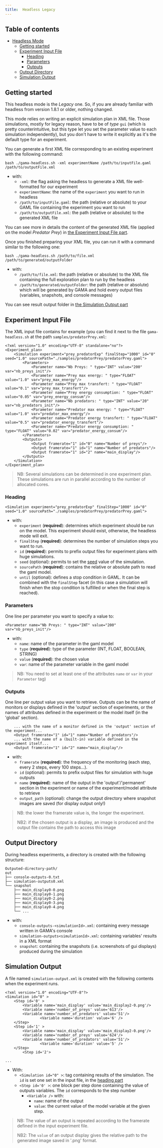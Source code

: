 ```yaml
---
title:  Headless Legacy
---
```



## Table of contents 

* [Headless Mode](#headless-mode)
	* [Getting started](#getting-started)
	* [Experiment Input File](#experiment-input-file)
		* [Heading](#heading)
		* [Parameters](#parameters)
		* [Outputs](#outputs)
	* [Output Directory](#output-directory)
	* [Simulation Output](#simulation-output)


## Getting started

This headless mode is the _Legacy_ one. So, if you are already familiar with headless from version 1.8.1 or older, nothing changed.

This mode relies on writing an explicit simulation plan in XML file. Those simulations, mostly for legacy reason, have to be of _type_ `gui` (which is pretty counterintuitive, but this type let you set the parameter value to each simulation independently), but you don't have to write it explicitly as it's the default type for an experiment.


You can generate a first XML file corresponding to an existing experiment with the following command: 

```
bash ./gama-headless.sh -xml experimentName /path/to/inputFile.gaml /path/to/outputFile.xml
```
* with:
  * `-xml`: the flag asking the headless to generate a XML file well-formatted for our experiment
  * `experimentName`: the name of the `experiment` you want to run in headless
  * `/path/to/inputFile.gaml`: the path (relative or absolute) to your GAML file containing the experiment you want to run
  * `/path/to/outputFile.xml`: the path (relative or absolute) to the generated XML file

You can see more in details the content of the generated XML file (applied on the model _Predator Prey_) in [the Experiment Input File part](#experiment-input-file).

Once you finished preparing your XML file, you can run it with a command similar to the following one:
```
bash ./gama-headless.sh /path/to/file.xml /path/to/generated/outputFolder
```
* with:
  * `/path/to/file.xml`: the path (relative or absolute) to the XML file containing the full exploration plan to run by the headless
  * `/path/to/generated/outputFolder`: the path (relative or absolute) which will be generated by GAMA and hold every output files (variables, snapshots, and console messages)

You can see result output folder in [the Simulation Output part](#simulation-output)

## Experiment Input File

The XML input file contains for example (you can find it next to the file `gama-headless.sh` at the path `samples/predatorPrey.xml`:

```
<?xml version="1.0" encoding="UTF-8" standalone="no"?>
<Experiment_plan>
	<Simulation experiment="prey_predatorExp" finalStep="1000" id="0" seed="1.0" sourcePath="./samples/predatorPrey/predatorPrey.gaml">
		<Parameters>
			<Parameter name="Nb Preys: " type="INT" value="200" var="nb_preys_init"/>
			<Parameter name="Prey max energy: " type="FLOAT" value="1.0" var="prey_max_energy"/>
			<Parameter name="Prey max transfert: " type="FLOAT" value="0.1" var="prey_max_transfert"/>
			<Parameter name="Prey energy consumption: " type="FLOAT" value="0.05" var="prey_energy_consum"/>
			<Parameter name="Nb predators: " type="INT" value="20" var="nb_predators_init"/>
			<Parameter name="Predator max energy: " type="FLOAT" value="1.0" var="predator_max_energy"/>
			<Parameter name="Predator energy transfert: " type="FLOAT" value="0.5" var="predator_energy_transfert"/>
			<Parameter name="Predator energy consumption: " type="FLOAT" value="0.02" var="predator_energy_consum"/>
		</Parameters>
		<Outputs>
			<Output framerate="1" id="0" name="Number of preys"/>
			<Output framerate="1" id="1" name="Number of predators"/>
			<Output framerate="1" id="2" name="main_display"/>
		</Outputs>
	</Simulation>
</Experiment_plan>
```

> NB: Several simulations can be determined in one experiment plan. These simulations are run in parallel according to the number of allocated cores.

### Heading

```
<Simulation experiment="prey_predatorExp" finalStep="1000" id="0" seed="1.0" sourcePath="./samples/predatorPrey/predatorPrey.gaml">
```

* with:
  * `experiment` (**required**): determines which experiment should be run on the model. This experiment should exist, otherwise, the headless mode will exit.
  * `finalStep` (**required**): determines the number of simulation steps you want to run.
  * `id` (**required**): permits to prefix output files for experiment plans with huge simulations.
  * `seed` (optional): permits to set the [seed](GlobalSpecies#seed) value of the simulation.
  * `sourcePath` (**required**): contains the relative or absolute path to read the gaml model.
  * `until` (optional): defines a stop condition in GAML. It can be combined with the `finalStep` facet (in this case a simulation will finish when the stop condition is fulfilled or when the final step is reached). 


### Parameters
One line per parameter you want to specify a value to:

```
<Parameter name="Nb Preys: " type="INT" value="200" var="nb_preys_init"/>
```

* with:
  * `name`:  name of the parameter in the gaml model
  * `type` (**required**):  type of the parameter (INT, FLOAT, BOOLEAN, STRING)
  * `value` (**required**): the chosen value
  * `var`:  name of the parameter variable in the gaml model

> NB: You need to set at least one of the attributes `name` or `var` in your `Parameter` tag)

### Outputs
One line per output value you want to retrieve. Outputs can be the name of monitors or displays defined in the 'output' section of experiments, or the names of attributes defined in the experiment or the model itself (in the 'global' section).

```
    ... with the name of a monitor defined in the 'output' section of the experiment...
    <Output framerate="1" id="1" name="Number of predators"/>
    ... with the name of a (built-in) variable defined in the experiment itself...
    <Output framerate="1" id="2" name="main_display"/>
```

* with:
  * `framerate` (**required**): the frequency of the monitoring (each step, every 2 steps, every 100 steps...).
  * `id` (optional): permits to prefix output files for simulation with huge outputs
  * `name` (**required**): name of the output in the 'output'/'permanent' section in the experiment or name of the experiment/model attribute to retrieve
  * `output_path` (optional): change the output directory where snapshot images are saved (for display output only!)

> NB: the lower the framerate value is, the longer the experiment.
>
> NB2: if the chosen output is a display, an image is produced and the output file contains the path to access this image



## Output Directory
During headless experiments, a directory is created with the following structure:

```
Outputed-directory-path/
out
├── console-outputs-0.txt
├── simulation-outputs0.xml
└── snapshot
    ├── main_display0-0.png
    ├── main_display0-1.png
    ├── main_display0-2.png
    ├── main_display0-3.png
    ├── main_display0-4.png
    └── ...
```

* with:
  * `console-outputs-<simulationId>.xml`: containing every message written in GAMA's console
  * `simulation-outputs<simulationId>.xml`: containing variables' results in a XML format
  * `snapshot`: containing the snapshots (i.e. screenshots of gui displays) produced during the simulation

## Simulation Output
A file named `simulation-output.xml` is created with the following contents when the experiment runs.

```
<?xml version="1.0" encoding="UTF-8"?>
<Simulation id="0" >
	<Step id='0' >
		<Variable name='main_display' value='main_display2-0.png'/>
		<Variable name='number_of_preys' value='613'/>
		<Variable name='number_of_predators' value='51'/>
                <Variable name='duration' value='6' />
	</Step>
	<Step id='1' >
		<Variable name='main_display' value='main_display2-0.png'/>
		<Variable name='number_of_preys' value='624'/>
		<Variable name='number_of_predators' value='51'/>
                <Variable name='duration' value='5' />
	</Step>
        <Step id='2'>

...
```

* With:
  * `<Simulation id="0" >`: tag containing results of the simulation. The `id` is set one set in the input file, in the [heading part](#heading)
  * `<Step id='0' >`: one block per step done containing the value of outputs variables. The `id` corresponds to the step number
    * `<Variable />` with:
      * `name`: name of the output
      * `value`: the current value of the model variable at the given step.

> NB: The value of an output is repeated according to the framerate defined in the input experiment file.
>
> NB2: The `value` of an output display gives the relative path to the generated image saved in '.png' format.
